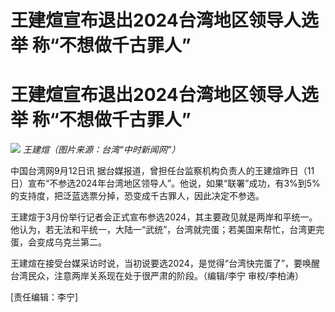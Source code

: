 # 王建煊宣布退出2024台湾地区领导人选举 称“不想做千古罪人”

# 王建煊宣布退出2024台湾地区领导人选举 称“不想做千古罪人”

![](https://inews.gtimg.com/om_bt/OsDjH3_BSxNURmdRZ461yLo_slMB8Zhl8jfbKU3oMgdAgAA/1000)
_王建煊（图片来源：台湾“中时新闻网”）_

中国台湾网9月12日讯
据台媒报道，曾担任台监察机构负责人的王建煊昨日（11日）宣布“不参选2024年台湾地区领导人”。他说，如果“联署”成功，有3%到5%的支持度，把泛蓝选票分掉，恐变成千古罪人，因此决定不参选。

王建煊于3月份举行记者会正式宣布参选2024，其主要政见就是两岸和平统一。他认为，若无法和平统一，大陆一“武统”，台湾就完蛋；若美国来帮忙，台湾更完蛋，会变成乌克兰第二。

王建煊在接受台媒采访时说，当初说要选2024，是觉得“台湾快完蛋了”，要唤醒台湾民众，注意两岸关系现在处于很严肃的阶段。（编辑/李宁 审校/李柏涛）

[责任编辑：李宁]

